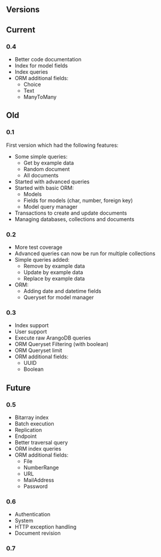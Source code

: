 Versions
---------

## Current

### 0.4
- Better code documentation
- Index for model fields
- Index queries
- ORM additional fields:
    - Choice
    - Text
    - ManyToMany

## Old

### 0.1
First version which had the following features:

- Some simple queries:
    - Get by example data
    - Random document
    - All documents
- Started with advanced queries
- Started with basic ORM:
    - Models
    - Fields for models (char, number, foreign key)
    - Model query manager
- Transactions to create and update documents
- Managing databases, collections and documents

### 0.2

- More test coverage
- Advanced queries can now be run for multiple collections
- Simple queries added:
    - Remove by example data
    - Update by example data
    - Replace by example data
- ORM:
    - Adding date and datetime fields
    - Queryset for model manager
    
### 0.3
- Index support
- User support
- Execute raw ArangoDB queries
- ORM Queryset Filtering (with boolean)
- ORM Queryset limit
- ORM additional fields:
    - UUID
    - Boolean

## Future

### 0.5
- Bitarray index
- Batch execution
- Replication
- Endpoint
- Better traversal query
- ORM index queries
- ORM additional fields:
    - File
    - NumberRange
    - URL
    - MailAddress
    - Password

### 0.6
- Authentication
- System
- HTTP exception handling
- Document revision

### 0.7